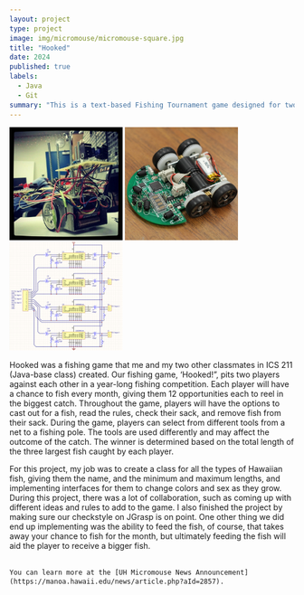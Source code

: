 ```yaml
---
layout: project
type: project 
image: img/micromouse/micromouse-square.jpg
title: "Hooked"
date: 2024
published: true
labels:
  - Java
  - Git
summary: "This is a text-based Fishing Tournament game designed for two players, built in Java and utilizing object-oriented programming principles with dedicated classes for different types of fish. Players will catch fish and store them in a "sack" (an ArrayList sorted in descending order by length). After 12 turns per player, the player with the three longest fish will be declared the winner."
---
```


<div class="text-center p-4">
  <img width="200px" src="../img/micromouse/micromouse-robot.png" class="img-thumbnail" >
  <img width="200px" src="../img/micromouse/micromouse-robot-2.jpg" class="img-thumbnail" >
  <img width="200px" src="../img/micromouse/micromouse-circuit.png" class="img-thumbnail" >
</div>

Hooked was a fishing game that me and my two other classmates in ICS 211 (Java-base class) created. Our fishing game, ‘Hooked!”, pits two players against each other in a year-long fishing competition. Each player will have a chance to fish every month, giving them 12 opportunities each to reel in the biggest catch. Throughout the game, players will have the options to cast out for a fish, read the rules, check their sack, and remove fish from their sack. During the game, players can select from different tools from a net to a fishing pole. The tools are used differently and may affect the outcome of the catch. The winner is determined based on the total length of the three largest fish caught by each player.

For this project, my job was to create a class for all the types of Hawaiian fish, giving them the name, and the minimum and maximum lengths, and implementing interfaces for them to change colors and sex as they grow. During this project, there was a lot of collaboration, such as coming up with different ideas and rules to add to the game. I also finished the project by making sure our checkstyle on JGrasp is on point.  One other thing we did end up implementing was the ability to feed the fish, of course, that takes away your chance to fish for the month, but ultimately feeding the fish will aid the player to receive a bigger fish. 

```

You can learn more at the [UH Micromouse News Announcement](https://manoa.hawaii.edu/news/article.php?aId=2857).
